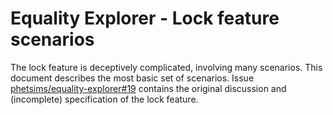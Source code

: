 # Equality Explorer - Lock feature scenarios

The lock feature is deceptively complicated, involving many scenarios.  This document describes the most basic set of scenarios.  Issue [phetsims/equality-explorer#19](https://github.com/phetsims/equality-explorer/issues/19) contains the original discussion and (incomplete) specification of the lock feature.
